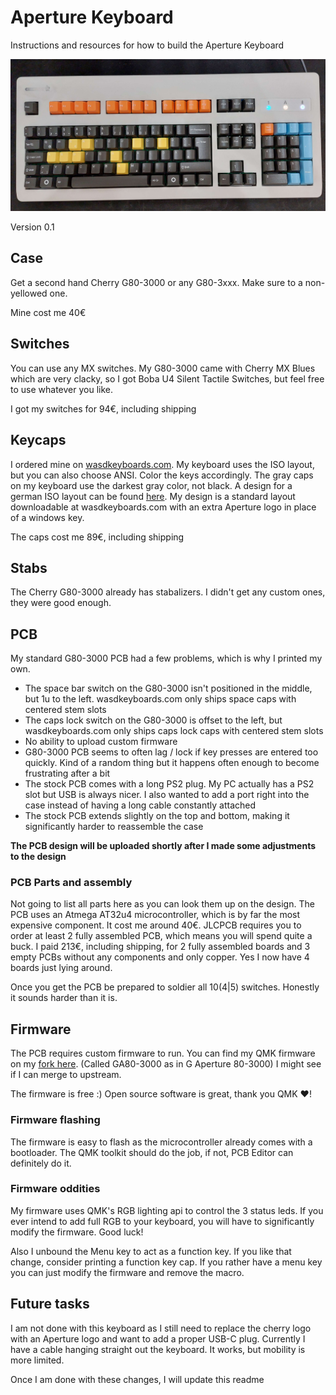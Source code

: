 # Aperture Keyboard
Instructions and resources for how to build the Aperture Keyboard

![An image of the keyboard](20221010_220754.jpg)

Version 0.1

## Case
Get a second hand Cherry G80-3000 or any G80-3xxx. Make sure to a non-yellowed one.

Mine cost me 40€

## Switches
You can use any MX switches. My G80-3000 came with Cherry MX Blues which are very clacky, so I got Boba U4 Silent Tactile Switches, but feel free to use whatever you like.

I got my switches for 94€, including shipping 

## Keycaps
I ordered mine on [wasdkeyboards.com](https://www.wasdkeyboards.com/). My keyboard uses the ISO layout, but you can also choose ANSI. Color the keys accordingly. The gray caps on my keyboard use the darkest gray color, not black. 
A design for a german ISO layout can be found [here](wasd-inkscape-105-04.20.2021.svg). My design is a standard layout downloadable at wasdkeyboards.com with an extra Aperture logo in place of a windows key.

The caps cost me 89€, including shipping

## Stabs
The Cherry G80-3000 already has stabalizers. I didn't get any custom ones, they were good enough.

## PCB
My standard G80-3000 PCB had a few problems, which is why I printed my own.

- The space bar switch on the G80-3000 isn't positioned in the middle, but 1u to the left. wasdkeyboards.com only ships space caps with centered stem slots
- The caps lock switch on the G80-3000 is offset to the left, but wasdkeyboards.com only ships caps lock caps with centered stem slots
- No ability to upload custom firmware
- G80-3000 PCB seems to often lag / lock if key presses are entered too quickly. Kind of a random thing but it happens often enough to become frustrating after a bit
- The stock PCB comes with a long PS2 plug. My PC actually has a PS2 slot but USB is always nicer. I also wanted to add a port right into the case instead of having a long cable constantly attached
- The stock PCB extends slightly on the top and bottom, making it significantly harder to reassemble the case

**The PCB design will be uploaded shortly after I made some adjustments to the design**

### PCB Parts and assembly
Not going to list all parts here as you can look them up on the design. The PCB uses an Atmega AT32u4 microcontroller, which is by far the most expensive component. It cost me around 40€.
JLCPCB requires you to order at least 2 fully assembled PCB, which means you will spend quite a buck. I paid 213€, including shipping, for 2 fully assembled boards and 3 empty PCBs without any components and only copper. Yes I now have 4 boards just lying around.

Once you get the PCB be prepared to soldier all 10(4|5) switches. Honestly it sounds harder than it is.

## Firmware
The PCB requires custom firmware to run. You can find my QMK firmware on my [fork here](https://github.com/StefanH-AT/qmk_firmware). (Called GA80-3000 as in G Aperture 80-3000) I might see if I can merge to upstream.

The firmware is free :) Open source software is great, thank you QMK ❤!

### Firmware flashing
The firmware is easy to flash as the microcontroller already comes with a bootloader. The QMK toolkit should do the job, if not, PCB Editor can definitely do it.

### Firmware oddities
My firmware uses QMK's RGB lighting api to control the 3 status leds. If you ever intend to add full RGB to your keyboard, you will have to significantly modify the firmware. Good luck!

Also I unbound the Menu key to act as a function key. If you like that change, consider printing a function key cap. If you rather have a menu key you can just modify the firmware and remove the macro.

## Future tasks
I am not done with this keyboard as I still need to replace the cherry logo with an Aperture logo and want to add a proper USB-C plug. Currently I have a cable hanging straight out the keyboard. It works, but mobility is more limited. 

Once I am done with these changes, I will update this readme
